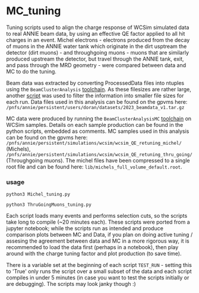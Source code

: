 # MC_tuning
Tuning scripts used to align the charge response of WCSim simulated data to real ANNIE beam data, by using an effective QE factor applied to all hit charges in an event. Michel electrons - electrons produced from the decay of muons in the ANNIE water tank which originate in the dirt usptream the detector (dirt muons) - and throughgoing muons - muons that are similarly produced upstream the detector, but travel through the ANNIE tank, exit, and pass through the MRD geometry - were compared between data and MC to do the tuning.

Beam data was extracted by converting ProcessedData files into ntuples using the `BeamClusterAnalysis` [toolchain](https://github.com/ANNIEsoft/ToolAnalysis/tree/Application/configfiles/BeamClusterAnalysis). As these filesizes are rather large, another [script](https://github.com/S81D/BeamCluster_extract) was used to filter the information into smaller file sizes for each run. Data files used in this analysis can be found on the gpvms here: `/pnfs/annie/persistent/users/doran/datasets/2023_beamdata_v1.tar.gz`

MC data were produced by running the `BeamClusterAnalysisMC` [toolchain](https://github.com/ANNIEsoft/ToolAnalysis/tree/Application/configfiles/BeamClusterAnalysisMC) on WCSim samples. Details on each sample production can be found in the python scripts, embedded as comments. MC samples used in this analysis can be found on the gpvms here: `/pnfs/annie/persistent/simulations/wcsim/wcsim_QE_retuning_michel/` (Michels), `/pnfs/annie/persistent/simulations/wcsim/wcsim_QE_retuning_thru_going/` (Throughgoing muons). The michel files have been compressed to a single root file and can be found here: `lib/michels_full_volume_default.root`.

### usage
`python3 Michel_tuning.py`

`python3 ThruGoingMuons_tuning.py`

Each script loads many events and performs selection cuts, so the scripts take long to compile (~20 minutes each). These scripts were ported from a jupyter notebook; while the scripts run as intended and produce comparison plots between MC and Data, if you plan on doing active tuning / assesing the agreement between data and MC in a more rigorous way, it is recommended to load the data first (perhaps in a notebook), then play around with the charge tuning factor and plot production (to save time).

There is a variable set at the beginning of each script `TEST_RUN` - setting this to 'True' only runs the script over a small subset of the data and each script compiles in under 5 minutes (in case you want to test the scripts initially or are debugging). The scripts may look janky though :) 
